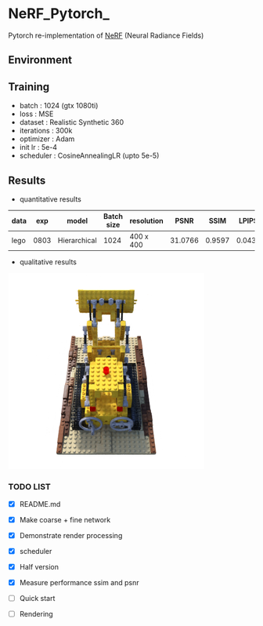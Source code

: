 # NeRF_Pytorch_

Pytorch re-implementation of [NeRF](http://www.matthewtancik.com/nerf) (Neural Radiance Fields)

## Environment

## Training

- batch : 1024 (gtx 1080ti)
- loss : MSE
- dataset : Realistic Synthetic 360
- iterations : 300k
- optimizer : Adam
- init lr : 5e-4
- scheduler : CosineAnnealingLR (upto 5e-5)


## Results

- quantitative results 

| data  | exp   | model              | Batch size     | resolution |  PSNR   |  SSIM  | LPIPS  |   Loss   | 
|-------|-------|--------------------|----------------|------------|---------|--------|--------|----------|
| lego  | 0803  | Hierarchical       | 1024           | 400 x 400  | 31.0766 | 0.9597 | 0.0434 | 0.000817 |

- qualitative results

![](./figures/000.png)


### TODO LIST

- [x] README.md
- [x] Make coarse + fine network 
- [x] Demonstrate render processing
- [x] scheduler
- [x] Half version 
- [x] Measure performance ssim and psnr
- [ ] Quick start 
- [ ] Rendering


